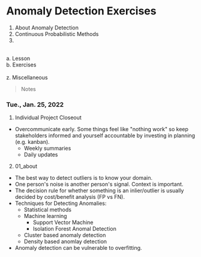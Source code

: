 # Anomaly Detection Exercises
1. About Anomaly Detection
2. Continuous Probabilistic Methods
3. 
<br>
a. Lesson<br>
b. Exercises<br>
<br>
z. Miscellaneous
<br>

>Notes 
### Tue., Jan. 25, 2022
1. Individual Project Closeout
- Overcommunicate early. Some things feel like "nothing work" so keep stakeholders informed and yourself accountable by investing in planning (e.g. kanban). 
    - Weekly summaries
    - Daily updates

2. 01_about
- The best way to detect outliers is to know your domain.
- One person's noise is another person's signal. Context is important. 
- The decision rule for whether something is an inlier/outlier is usually decided by cost/benefit analysis (FP vs FN).
- Techniques for Detecting Anomalies:
    - Statistical methods
    - Machine learning
        - Support Vector Machine
        - Isolation Forest Anomal Detection
    - Cluster based anomaly detection
    - Density based anomlay detection
- Anomaly detection can be vulnerable to overfitting.
